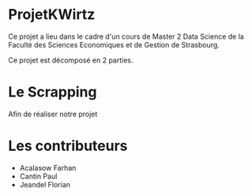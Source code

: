 # ProjetKWirtz

Ce projet a lieu dans le cadre d'un cours de Master 2 Data Science de la Faculté des Sciences Economiques et de Gestion de Strasbourg. 

Ce projet est décomposé en 2 parties. 

# Le Scrapping

Afin de réaliser notre projet


# Les contributeurs

- Acalasow Farhan
- Cantin Paul
- Jeandel Florian
